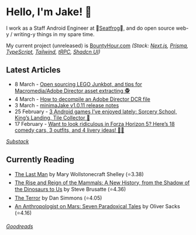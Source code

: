   # Hello, I'm Jake! 👋

I work as a Staff Android Engineer at 🐸[Seatfrog](https://seatfrog.com/)🐸, and do open source web-y / writing-y things in my spare time. 

My current project (unreleased) is [BountyHour.com](https://bountyhour.com) *(Stack: [Next.js](https://nextjs.org/), [Prisma](https://www.prisma.io/), [TypeScript](https://www.typescriptlang.org/), [Tailwind](https://tailwindcss.com/), [tRPC](https://trpc.io/), [Shadcn UI](https://ui.shadcn.com/))*

## Latest Articles
<!-- feed start -->
- 8 March - [Open sourcing LEGO Junkbot, and tips for Macromedia/Adobe Director asset extracting 🕵️](http://blog.jakelee.co.uk/lego-junkbot-files-and-director-tips/)
- 4 March - [How to decompile an Adobe Director DCR file](http://blog.jakelee.co.uk/decompiling-adobe-director-files/)
- 3 March - [minimaJake v1.0.11 release notes](http://minima.jakelee.co.uk/v1.0.11/)
- 25 February - [3 Android games I’ve enjoyed lately: Sorcery School, King’s Landing, Tile Collector 📲](http://jakelee.co.uk/android-games-march-2024/)
- 17 February - [Want to look ridiculous in Forza Horizon 5? Here’s 18 comedy cars, 3 outfits, and 4 livery ideas! 🚗🤡](http://jakelee.co.uk/forza-horizon-5-comedy-cars/)
<!-- feed end -->
*[Substack](https://jakeweeklee.substack.com)*

## Currently Reading
<!-- GOODREADS-LIST:START -->
- [The Last Man](https://www.goodreads.com/review/show/5625209475?utm_medium=api&utm_source=rss) by Mary Wollstonecraft Shelley (⭐️3.38)
- [The Rise and Reign of the Mammals: A New History, from the Shadow of the Dinosaurs to Us](https://www.goodreads.com/review/show/6282580167?utm_medium=api&utm_source=rss) by Steve Brusatte (⭐️4.36)
- [The Terror](https://www.goodreads.com/review/show/6306373661?utm_medium=api&utm_source=rss) by Dan Simmons (⭐️4.05)
- [An Anthropologist on Mars: Seven Paradoxical Tales](https://www.goodreads.com/review/show/5640132005?utm_medium=api&utm_source=rss) by Oliver Sacks (⭐️4.16)
<!-- GOODREADS-LIST:END -->
*[Goodreads](https://goodreads.com/jakesteam)*

